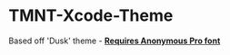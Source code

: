 TMNT-Xcode-Theme
================

Based off 'Dusk' theme - **[Requires Anonymous Pro font](http://www.marksimonson.com/fonts/view/anonymous-pro)**
